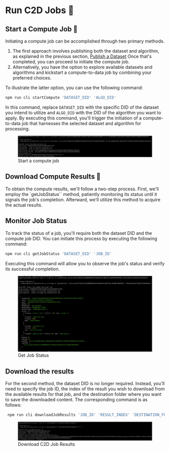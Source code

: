 # Run C2D Jobs 🚀

## Start a Compute Job 🎯

Initiating a compute job can be accomplished through two primary methods. 
1. The first approach involves publishing both the dataset and algorithm, as explained in the previous section, [Publish a Dataset](./publish.md) Once that's completed, you can proceed to initiate the compute job. 
2. Alternatively, you have the option to explore available datasets and algorithms and kickstart a compute-to-data job by combining your preferred choices.

To illustrate the latter option, you can use the following command:

```bash
npm run cli startCompute 'DATASET_DID' 'ALGO_DID'
```
In this command, replace `DATASET_DID` with the specific DID of the dataset you intend to utilize and `ALGO_DID` with the DID of the algorithm you want to apply. By executing this command, you'll trigger the initiation of a compute-to-data job that harnesses the selected dataset and algorithm for processing.

<figure><img src="../../.gitbook/assets/cli/c2dstart.png" alt=""><figcaption>Start a compute job</figcaption></figure>


## Download Compute Results 🧮

To obtain the compute results, we'll follow a two-step process. First, we'll employ the `getJobStatus`` method, patiently monitoring its status until it signals the job's completion. Afterward, we'll utilize this method to acquire the actual results.

##  Monitor Job Status
To track the status of a job, you'll require both the dataset DID and the compute job DID. You can initiate this process by executing the following command:

```bash
npm run cli getJobStatus 'DATASET_DID' 'JOB_ID'
```

Executing this command will allow you to observe the job's status and verify its successful completion.

<figure><img src="../../.gitbook/assets/cli/jobstatus.png" alt=""><figcaption>Get Job Status</figcaption></figure>

## Download the results

For the second method, the dataset DID is no longer required. Instead, you'll need to specify the job ID, the index of the result you wish to download from the available results for that job, and the destination folder where you want to save the downloaded content. The corresponding command is as follows:

```bash
 npm run cli downloadJobResults 'JOB_ID' 'RESULT_INDEX' 'DESTINATION_FOLDER'
```

<figure><img src="../../.gitbook/assets/cli/jobResults.png" alt=""><figcaption>Download C2D Job Results</figcaption></figure>
